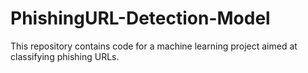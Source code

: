 # PhishingURL-Detection-Model
This repository contains code for a machine learning project aimed at classifying phishing URLs.
